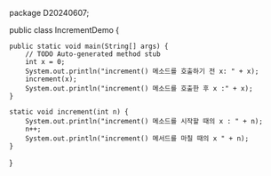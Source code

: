 package D20240607;

public class IncrementDemo {

	public static void main(String[] args) {
		// TODO Auto-generated method stub
		int x = 0;
		System.out.println("increment() 메소드를 호출하기 전 x: " + x);
		increment(x);
		System.out.println("increment() 메소드를 호출한 후 x :" + x);
	}
	
	static void increment(int n) {
		System.out.println("increment() 메소드를 시작할 때의 x : " + n);
		n++;
		System.out.println("increment() 메서드를 마칠 때의 x " + n);
	}
}
